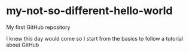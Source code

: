 # my-not-so-different-hello-world
My first GitHub repository

I knew this day would come so I start from the basics to follow a tutorial about GitHub
